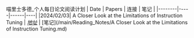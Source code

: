 喵里士多德_个人每日论文阅读计划
| Date | Papers | 连接 | 笔记 |
|--------|-----|------|----|
|2024/02/03| A Closer Look at the Limitations of Instruction Tuning | *[地址](https://arxiv.org/abs/2402.05119)* | [笔记](/main/Reading_Notes/A Closer Look at the Limitations of Instruction Tuning.md)


